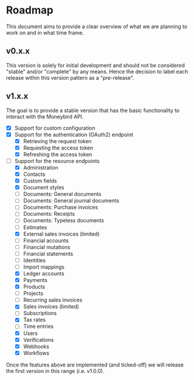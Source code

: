 # Roadmap

This document aims to provide a clear overview of what we are planning to work on and in what time frame.

## v0.x.x

This version is solely for initial development and should not be considered "stable" and/or "complete" by any means.
Hence the decision to label each release within this version pattern as a "pre-release".

## v1.x.x

The goal is to provide a stable version that has the basic functionality to interact with the Moneybird API.

- [x] Support for custom configuration
- [x] Support for the authentication (OAuth2) endpoint
  - [x] Retrieving the request token
  - [x] Requesting the access token
  - [x] Refreshing the access token
- [ ] Support for the resource endpoints
  - [x] Administration
  - [x] Contacts
  - [x] Custom fields
  - [x] Document styles
  - [ ] Documents: General documents
  - [ ] Documents: General journal documents
  - [ ] Documents: Purchase invoices
  - [ ] Documents: Receipts
  - [ ] Documents: Typeless documents
  - [ ] Estimates
  - [x] External sales invoices (limited)
  - [ ] Financial accounts
  - [ ] Financial mutations
  - [ ] Financial statements
  - [ ] Identities
  - [ ] Import mappings
  - [x] Ledger accounts
  - [x] Payments
  - [x] Products
  - [ ] Projects
  - [ ] Recurring sales invoices
  - [x] Sales invoices (limited)
  - [ ] Subscriptions
  - [x] Tax rates
  - [ ] Time entries
  - [x] Users
  - [x] Verifications
  - [x] Webhooks
  - [x] Workflows 

Once the features above are implemented (and ticked-off) we will release the first version in this range (i.e. v1.0.0).
